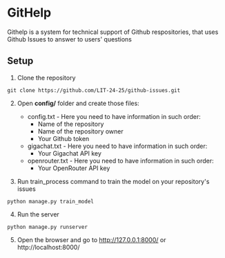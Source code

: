 # GitHelp
Githelp is a system for technical support of Github respositories, that uses Github Issues to answer to users' questions

## Setup
1. Clone the repository
```
git clone https://github.com/LIT-24-25/github-issues.git
```
2. Open **config/** folder and create those files:
    - config.txt - Here you need to have information in such order:
        - Name of the repository
        - Name of the repository owner
        - Your Github token
    - gigachat.txt - Here you need to have information in such order:
        - Your Gigachat API key
    - openrouter.txt - Here you need to have information in such order:
        - Your OpenRouter API key

3. Run train_process command to train the model on your repository's issues
```
python manage.py train_model
```

4. Run the server
```
python manage.py runserver
```

5. Open the browser and go to http://127.0.0.1:8000/ or http://localhost:8000/